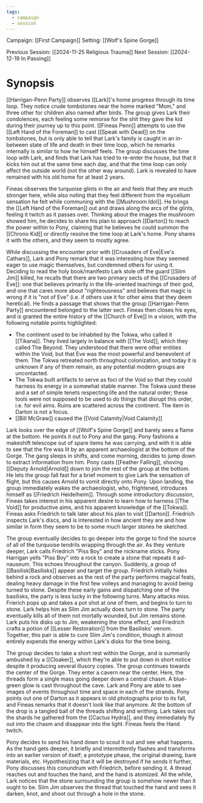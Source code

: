 ```yaml
---
tags:
  - campaign
  - session
---
```


Campaign: [[First Campaign]]
Setting: [[Wolf's Spine Gorge]]

Previous Session: [[2024-11-25 Religious Trauma]]
Next Session: [[2024-12-19 In Passing]]

# Synopsis

[[Harrigan-Penn Party]] observes [[Lark]]'s home progress through its time loop. They notice crude tombstones near the home marked "Mom," and three other for children also named after birds. The group gives Lark their condolences, each feeling some remorse for the shit they gave the kid during their journey up to this point. [[Fineas Penn]] attempts to use the [[Left Hand of the Foreman]] to cast [[Speak with Dead]] on the tombstones, but is only able to tell that Lark's family is caught in an in-between state of life and death in their time loop, which he remarks internally is similar to how he himself feels. The group discusses the time loop with Lark, and finds that Lark has tried to re-enter the house, but that it kicks him out at the same time each day, and that the time loop can only affect the outside world (not the other way around). Lark is revealed to have remained with his old home for at least 2 years.

Fineas observes the turquoise glints in the air and feels that they are much stronger here, while also noting that they feel different from the mycelium sensation he felt while communing with the [[Mushroom Idol]]. He brings the [[Left Hand of the Foreman]] out and draws along the arcs of the glints, feeling it twitch as it passes over. Thinking about the images the mushroom showed him, he decides to share his plan to approach [[Darton]] to reach the power within to Pony, claiming that he believes he could summon the [[Chrono Kid]] or directly resolve the time loop at Lark's home. Pony shares it with the others, and they seem to mostly agree.

While discussing the encounter prior with [[Crusaders of Eve|Eve's Cathars]], Lark and Pony remark that it was interesting how they seemed eager to use magic themselves, but condemned others for using it. Deciding to read the holy book/manifesto Lark stole off the guard [[Slim Jim]] killed, he recalls that there are two primary sects of the [[Crusaders of Eve]]: one that believes primarily in the life-oriented teachings of their god, and one that cares more about "righteousness" and believes that magic is wrong if it is "not of Eve" (i.e. if others use it for other aims that they deem heretical). He finds a passage that shows that the group [[Harrigan-Penn Party]] encountered belonged to the latter sect. Fineas then closes his eyes, and is granted the entire history of the [[Church of Eve]] in a vision, with the following notable points highlighted:
- The continent used to be inhabited by the Tokwa, who called it [[Tikana]]. They lived largely in balance with [[The Void]], which they called The Beyond. They understood that there were other entities within the Void, but that Eve was the most powerful and benevolent of them. The Tokwa retreated north throughout colonization, and today it is unknown if any of them remain, as any potential modern groups are uncontacted.
- The Tokwa built artifacts to serve as foci of the Void so that they could harness its energy in a somewhat stable manner. The Tokwa used these and a set of simple tenets respecting life and the natural order; these tools were not supposed to be used to do things that disrupt this order, i.e. for evil aims. Ruins are scattered across the continent. The item in Darton is not a focus.
- [[Bill McGraw]] caused the [[Void Calamity|Void Calamity]]

Lark looks over the edge of [[Wolf's Spine Gorge]] and barely sees a flame at the bottom. He points it out to Pony and the gang. Pony fashions a makeshift telescope out of spare items he was carrying, and with it is able to see that the fire was lit by an apparent archaeologist at the bottom of the Gorge. The gang sleeps in shifts, and come morning, decides to jump down to extract information from him. Pony casts [[Feather Falling]], shoving [[Deputy Arnold|Arnold]] down to join the rest of the group at the bottom. He lets the group fall fast for a brief moment to give Lark the sensation of flight, but this causes Arnold to vomit directly onto Pony. Upon landing, the group immediately wakes the archaeologist, who, frightened, introduces himself as [[Friedrich Heidelheim]]. Through some introductory discussion, Fineas takes interest in his apparent desire to learn how to harness [[The Void]] for productive aims, and his apparent knowledge of the [[Tokwa]]. Fineas asks Friedrich to talk later about his plan to visit [[Darton]]. Friedrich inspects Lark's discs, and is interested in how ancient they are and how similar in form they seem to be to some much larger stones he sketched.

The group eventually decides to go deeper into the gorge to find the source of all of the turquoise tendrils wrapping through the air. As they venture deeper, Lark calls Friedrich "Piss Boy" and the nickname sticks. Pony Harrigan yells "Piss Boy" into a rock to create a stone that repeats it ad-nauseum. This echoes throughout the canyon. Suddenly, a group of [[Basilisk|Basilisks]] appear and target the group. Friedrich initially hides behind a rock and observes as the rest of the party performs magical feats, dealing heavy damage in the first few volleys and managing to avoid being turned to stone. Despite these early gains and dispatching one of the basilisks, the party is less lucky in the following turns. Many attacks miss. Frierich pops up and takes a pot shot at one of them, and begins to turn to stone. Lark helps him as Slim Jim actually does turn to stone. The party eventually kills all of them not mortally wounded, but Jim remains stone. Lark puts his disks up to Jim, weakening the stone effect, and Friedrich crafts a potion of [[Lesser Restoration]] from the Basilisks' venom. Together, this pair is able to cure Slim Jim's condition, though it almost entirely expends the energy within Lark's disks for the time being.

The group decides to take a short rest within the Gorge, and is summarily ambushed by a [[Cloaker]], which they're able to put down in short notice despite it producing several illusory copies. The group continues towards the center of the Gorge. They enter a cavern near the center. Here, the threads form a single mass going deeper down a central chasm. A blue-green glow is cast throughout the cave. Lark and Pony are able to see images of events throughout time and space in each of the strands. Pony points out one of Darton as it appears in old photographs prior to its fall, and Fineas remarks that it doesn't look like that anymore. At the bottom of the drop is a tangled ball of the threads shifting and writhing. Lark takes out the shards he gathered from the [[Cactus Hydra]], and they immediately fly out into the chasm and disappear into the light. Fineas feels the Hand twitch.

Pony decides to send his hand down to scout it out and see what happens. As the hand gets deeper, it briefly and intermittently flashes and transforms into an earlier version of itself; a prototype phase, the original drawing, bare materials, etc. Hypothesizing that it will be destroyed if he sends it further, Pony discusses this conundrum with Friedrich, before sending it. A thread reaches out and touches the hand, and the hand is atomized. All the while, Lark notices that the stone surrounding the group is somehow newer than it ought to be. Slim Jim observes the thread that touched the hand and sees it darken, knot, and shoot out through a hole in the stone.
